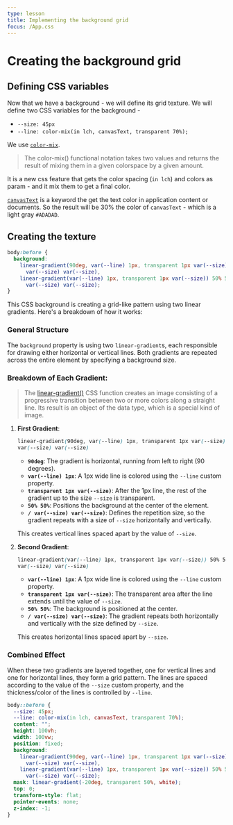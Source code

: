 ```yaml
---
type: lesson
title: Implementing the background grid
focus: /App.css
---
```


# Creating the background grid

## Defining CSS variables

Now that we have a background - we will define its grid texture.
We will define two CSS variables for the background -

- `--size: 45px`
- `--line: color-mix(in lch, canvasText, transparent 70%);`

We use [`color-mix`](https://developer.mozilla.org/en-US/docs/Web/CSS/color_value/color-mix).

> The color-mix() functional notation takes two <color> values and returns the result of mixing them in a given colorspace by a given amount.

It is a new css feature that gets the color spacing (`in lch`) and colors as param -
and it mix them to get a final color.

[`canvasText`](https://developer.mozilla.org/en-US/docs/Web/CSS/system-color#canvastext) is a keyword the get the text color in application content or documents.
So the result will be 30% the color of `canvasText` - which is a light gray `#ADADAD`.

## Creating the texture

```css
body:before {
  background:
    linear-gradient(90deg, var(--line) 1px, transparent 1px var(--size)) 50% 50% /
      var(--size) var(--size),
    linear-gradient(var(--line) 1px, transparent 1px var(--size)) 50% 50% /
      var(--size) var(--size);
}
```

This CSS background is creating a grid-like pattern using two linear gradients. Here's a breakdown of how it works:

### General Structure

The `background` property is using two `linear-gradient`s, each responsible for drawing either horizontal or vertical lines. Both gradients are repeated across the entire element by specifying a background size.

### Breakdown of Each Gradient:

> The [linear-gradient()](https://developer.mozilla.org/en-US/docs/Web/CSS/gradient/linear-gradient) CSS function creates an image consisting of a progressive transition between two or more colors along a straight line. Its result is an object of the <gradient> data type, which is a special kind of image.

1. **First Gradient**:

   ```css
   linear-gradient(90deg, var(--line) 1px, transparent 1px var(--size)) 50% 50% /
   var(--size) var(--size)
   ```

   - **`90deg`**: The gradient is horizontal, running from left to right (90 degrees).
   - **`var(--line) 1px`**: A 1px wide line is colored using the `--line` custom property.
   - **`transparent 1px var(--size)`**: After the 1px line, the rest of the gradient up to the size `--size` is transparent.
   - **`50% 50%`**: Positions the background at the center of the element.
   - **`/ var(--size) var(--size)`**: Defines the repetition size, so the gradient repeats with a size of `--size` horizontally and vertically.

   This creates vertical lines spaced apart by the value of `--size`.

2. **Second Gradient**:

   ```css
   linear-gradient(var(--line) 1px, transparent 1px var(--size)) 50% 50% /
   var(--size) var(--size)
   ```

   - **`var(--line) 1px`**: A 1px wide line is colored using the `--line` custom property.
   - **`transparent 1px var(--size)`**: The transparent area after the line extends until the value of `--size`.
   - **`50% 50%`**: The background is positioned at the center.
   - **`/ var(--size) var(--size)`**: The gradient repeats both horizontally and vertically with the size defined by `--size`.

   This creates horizontal lines spaced apart by `--size`.

### Combined Effect

When these two gradients are layered together, one for vertical lines and one for horizontal lines, they form a grid pattern. The lines are spaced according to the value of the `--size` custom property, and the thickness/color of the lines is controlled by `--line`.

```css
body::before {
  --size: 45px;
  --line: color-mix(in lch, canvasText, transparent 70%);
  content: "";
  height: 100vh;
  width: 100vw;
  position: fixed;
  background:
    linear-gradient(90deg, var(--line) 1px, transparent 1px var(--size)) 50% 50% /
      var(--size) var(--size),
    linear-gradient(var(--line) 1px, transparent 1px var(--size)) 50% 50% /
      var(--size) var(--size);
  mask: linear-gradient(-20deg, transparent 50%, white);
  top: 0;
  transform-style: flat;
  pointer-events: none;
  z-index: -1;
}
```

